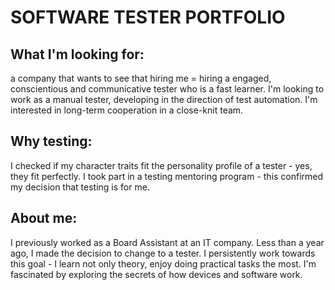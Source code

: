# SOFTWARE TESTER PORTFOLIO

## What I'm looking for: 
a company that wants to see that hiring me = hiring a engaged, conscientious and communicative tester who is a fast learner. I'm looking to work as a manual tester, developing in the direction of test automation. I'm interested in long-term cooperation in a close-knit team.

## Why testing: 
I checked if my character traits fit the personality profile of a tester - yes, they fit perfectly. I took part in a testing mentoring program - this confirmed my decision that testing is for me.

## About me: 
I previously worked as a Board Assistant at an IT company. Less than a year ago, I made the decision to change to a tester. I persistently work towards this goal - I learn not only theory, enjoy doing practical tasks the most. 
I'm fascinated by exploring the secrets of how devices and software work.
